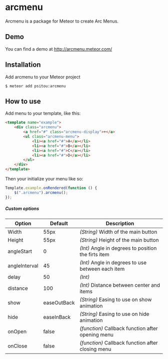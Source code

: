 # arcmenu
Arcmenu is a package for Meteor to create Arc Menus.

## Demo
You can find a demo at http://arcmenu.meteor.com/

## Installation
Add arcmenu to your Meteor project

`$ meteor add psitou:arcmenu`

## How to use
Add menu to your template, like this:

```html
<template name="example">
    <div class="arcmenu">
        <a href="#" class="arcmenu-display">+</a>
        <ul class="arcmenu-menu">
            <li><a href="#">A</a></li>
            <li><a href="#">B</a></li>
            <li><a href="#">C</a></li>
            <li><a href="#">D</a></li>
        </ul>
    </div>
</template>
```

Then your initialize your menu like so:
```js
Template.example.onRendered(function () {
    $(".arcmenu").arcmenu();
});
```

##### Custom options
| Option        | Default       | Description                                           |
| ------------- | ------------- | ----------------------------------------------------- |
| Width         | 55px          | *(String)* Width of the main button                   |
| Height        | 55px          | *(String)* Height of the main button                  |
| angleStart    | 0             | *(Int)* Angle in degrees to position the firts item   |
| angleInterval | 45            | *(Int)* Angle in degrees to use between each item     |
| delay         | 50            | *(Int)*                                               |
| distance      | 100           | *(Int)* Distance between center and items             |
| show          | easeOutBack   | *(String)* Easing to use on show animation            |
| hide          | easeInBack    | *(String)* Easing to use on hide animation            |
| onOpen        | false         | *(function)* Callback function after opening menu     |
| onClose       | false         | *(function)* Callback function after closing menu     |
